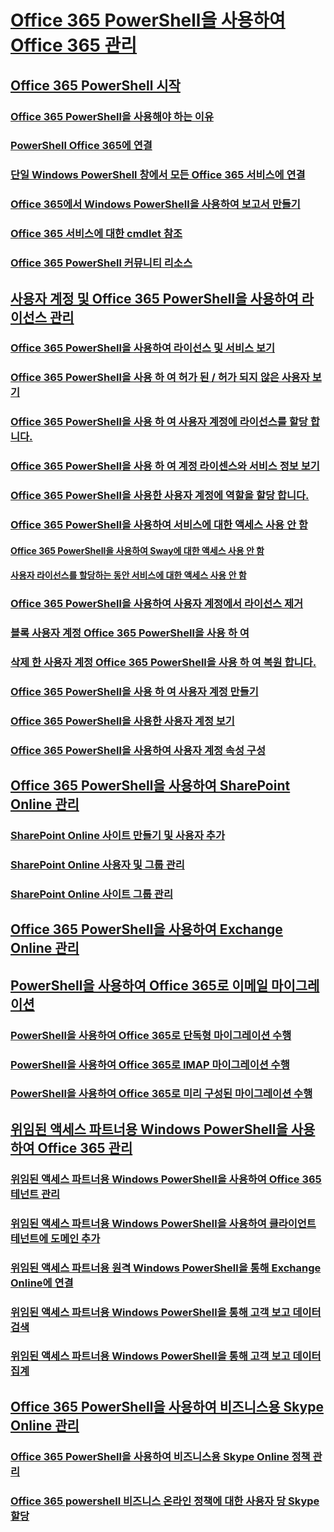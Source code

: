 
# [Office 365 PowerShell을 사용하여 Office 365 관리](manage-office-365-with-office-365-powershell.md)
## [Office 365 PowerShell 시작](getting-started-with-office-365-powershell.md)
### [Office 365 PowerShell을 사용해야 하는 이유](why-you-need-to-use-office-365-powershell.md)
### [PowerShell Office 365에 연결](connect-to-office-365-powershell.md)
### [단일 Windows PowerShell 창에서 모든 Office 365 서비스에 연결](connect-to-all-office-365-services-in-a-single-windows-powershell-window.md)
### [Office 365에서 Windows PowerShell을 사용하여 보고서 만들기](use-windows-powershell-to-create-reports-in-office-365.md)
### [Office 365 서비스에 대한 cmdlet 참조](cmdlet-references-for-office-365-services.md)
### [Office 365 PowerShell 커뮤니티 리소스](office-365-powershell-community-resources.md)
## [사용자 계정 및 Office 365 PowerShell을 사용하여 라이선스 관리](manage-user-accounts-and-licenses-with-office-365-powershell.md)
### [Office 365 PowerShell을 사용하여 라이선스 및 서비스 보기](view-licenses-and-services-with-office-365-powershell.md)
### [Office 365 PowerShell을 사용 하 여 허가 된 / 허가 되지 않은 사용자 보기](view-licensed-and-unlicensed-users-with-office-365-powershell.md)
### [Office 365 PowerShell을 사용 하 여 사용자 계정에 라이선스를 할당 합니다.](assign-licenses-to-user-accounts-with-office-365-powershell.md)
### [Office 365 PowerShell을 사용 하 여 계정 라이센스와 서비스 정보 보기](view-account-license-and-service-details-with-office-365-powershell.md)
### [Office 365 PowerShell을 사용한 사용자 계정에 역할을 할당 합니다.](assign-roles-to-user-accounts-with-office-365-powershell.md)
### [Office 365 PowerShell을 사용하여 서비스에 대한 액세스 사용 안 함](disable-access-to-services-with-office-365-powershell.md)
#### [Office 365 PowerShell을 사용하여 Sway에 대한 액세스 사용 안 함](disable-access-to-sway-with-office-365-powershell.md)
#### [사용자 라이선스를 할당하는 동안 서비스에 대한 액세스 사용 안 함](disable-access-to-services-while-assigning-user-licenses.md)
### [Office 365 PowerShell을 사용하여 사용자 계정에서 라이선스 제거](remove-licenses-from-user-accounts-with-office-365-powershell.md)
### [블록 사용자 계정 Office 365 PowerShell을 사용 하 여](block-user-accounts-with-office-365-powershell.md)
### [삭제 한 사용자 계정 Office 365 PowerShell을 사용 하 여 복원 합니다.](delete-and-restore-user-accounts-with-office-365-powershell.md)
### [Office 365 PowerShell을 사용 하 여 사용자 계정 만들기](create-user-accounts-with-office-365-powershell.md)
### [Office 365 PowerShell을 사용한 사용자 계정 보기](view-user-accounts-with-office-365-powershell.md)
### [Office 365 PowerShell을 사용하여 사용자 계정 속성 구성](configure-user-account-properties-with-office-365-powershell.md)
## [Office 365 PowerShell을 사용하여 SharePoint Online 관리](manage-sharepoint-online-with-office-365-powershell.md)
### [SharePoint Online 사이트 만들기 및 사용자 추가](create-sharepoint-sites-and-add-users-with-powershell.md)
### [SharePoint Online 사용자 및 그룹 관리](manage-sharepoint-users-and-groups-with-powershell.md)
### [SharePoint Online 사이트 그룹 관리](manage-sharepoint-site-groups-with-powershell.md)
## [Office 365 PowerShell을 사용하여 Exchange Online 관리](manage-exchange-online-with-office-365-powershell.md)
## [PowerShell을 사용하여 Office 365로 이메일 마이그레이션](use-powershell-for-email-migration-to-office-365.md)
### [PowerShell을 사용하여 Office 365로 단독형 마이그레이션 수행](use-powershell-to-perform-a-cutover-migration-to-office-365.md)
### [PowerShell을 사용하여 Office 365로 IMAP 마이그레이션 수행](use-powershell-to-perform-an-imap-migration-to-office-365.md)
### [PowerShell을 사용하여 Office 365로 미리 구성된 마이그레이션 수행](use-powershell-to-perform-a-staged-migration-to-office-365.md)
## [위임된 액세스 파트너용 Windows PowerShell을 사용하여 Office 365 관리](manage-office-365-with-windows-powershell-for-delegated-access-permissions-dap-p.md)
### [위임된 액세스 파트너용 Windows PowerShell을 사용하여 Office 365 테넌트 관리](manage-office-365-tenants-with-windows-powershell-for-delegated-access-permissio.md)
### [위임된 액세스 파트너용 Windows PowerShell을 사용하여 클라이언트 테넌트에 도메인 추가](add-a-domain-to-a-client-tenancy-with-windows-powershell-for-delegated-access-pe.md)
### [위임된 액세스 파트너용 원격 Windows PowerShell을 통해 Exchange Online에 연결](connect-to-exchange-online-tenants-with-remote-windows-powershell-for-delegated.md)
### [위임된 액세스 파트너용 Windows PowerShell을 통해 고객 보고 데이터 검색](retrieve-customer-tenant-reporting-data-with-windows-powershell-for-delegated-ac.md)
### [위임된 액세스 파트너용 Windows PowerShell을 통해 고객 보고 데이터 집계](aggregate-customer-reporting-data-via-windows-powershell-for-delegated-access-pe.md)
## [Office 365 PowerShell을 사용하여 비즈니스용 Skype Online 관리](manage-skype-for-business-online-with-office-365-powershell.md)
### [Office 365 PowerShell을 사용하여 비즈니스용 Skype Online 정책 관리](manage-skype-for-business-online-policies-with-office-365-powershell.md)
### [Office 365 powershell 비즈니스 온라인 정책에 대한 사용자 당 Skype 할당](assign-per-user-skype-for-business-online-policies-with-office-365-powershell.md)

